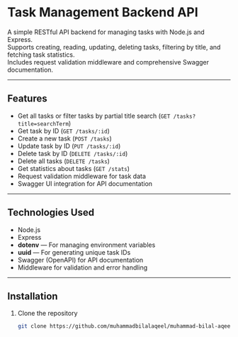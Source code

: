 # Task Management Backend API

A simple RESTful API backend for managing tasks with Node.js and Express.  
Supports creating, reading, updating, deleting tasks, filtering by title, and fetching task statistics.  
Includes request validation middleware and comprehensive Swagger documentation.

---

## Features

- Get all tasks or filter tasks by partial title search (`GET /tasks?title=searchTerm`)
- Get task by ID (`GET /tasks/:id`)
- Create a new task (`POST /tasks`)
- Update task by ID (`PUT /tasks/:id`)
- Delete task by ID (`DELETE /tasks/:id`)
- Delete all tasks (`DELETE /tasks`)
- Get statistics about tasks (`GET /stats`)
- Request validation middleware for task data
- Swagger UI integration for API documentation

---

## Technologies Used

- Node.js
- Express
- **dotenv** — For managing environment variables
- **uuid** — For generating unique task IDs
- Swagger (OpenAPI) for API documentation
- Middleware for validation and error handling

---

## Installation

1. Clone the repository

   ```bash
   git clone https://github.com/muhammadbilalaqeel/muhammad-bilal-aqeel/tree/main/week3/day1/backendTask
